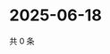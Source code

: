 # 2025-06-18

共 0 条

<!-- BEGIN ZHIHUQUESTIONS -->
<!-- 最后更新时间 Wed Jun 18 2025 21:28:03 GMT+0800 (China Standard Time) -->

<!-- END ZHIHUQUESTIONS -->
